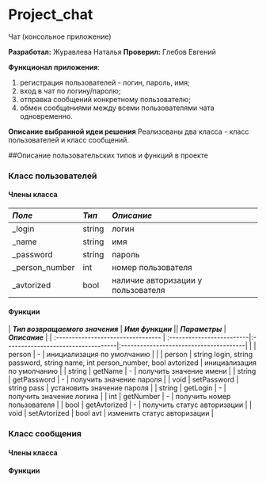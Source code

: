 # Project_chat
Чат (консольное приложение)

**Разработал:** Журавлева Наталья
**Проверил:** Глебов Евгений

**Функционал приложения**:
1. регистрация пользователей - логин, пароль, имя;
1. вход в чат по логину/паролю;
1. отправка сообщений конкретному пользователю;
1. обмен сообщениями между всеми пользователями чата одновременно.
 
**Описание выбранной идеи решения** 
Реализованы два класса - класс пользователей и класс сообщений.

##Описание пользовательских типов и функций в проекте

### Класс пользователей

#### Члены  класса
| ***Поле***           | ***Тип***       |***Описание***                         |
| :------------------- | :---------------|:--------------------------------------|
|  _login              |  string         | логин                                 |
|  _name               |  string         | имя                                   |
|  _password           |  string         | пароль                                |
|  _person_number      |  int            | номер пользователя                    |
|  _avtorized          |  bool           | наличие авторизации у пользователя    |

#### Функции
|  ***Тип возвращаемого значения***  |  ***Имя функции***        || ***Параметры***                   |***Описание***                          |
| :--------------------------------- | :-------------------------|:-----------------------------------|:---------------------------------------|
|                                     | person                    | -                                  | инициализация по умолчанию             |
|                                     | person                    | string login, string password, string name, int person_number, bool avtorized   | инициализация по умолчанию             |
| string                              | getName                   | -                                  | получить значение имени                |
| string                              | getPassword               | -                                  | получить значение пароля               |
| void                                | setPassword               | string pass                        | установить значение пароля             |
| string                              | getLogin                  | -                                  | получить значение логина               |
| int                                 | getNumber                 | -                                  | получить номер пользователя            |
| bool                                | getAvtorized              | -                                  | получить статус авторизации            |
| void                                | setAvtorized              | bool avt                           | изменить статус авторизации            |


### Класс сообщения
#### Члены класса
#### Функции
